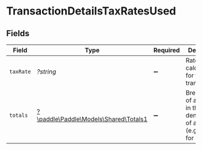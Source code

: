 # TransactionDetailsTaxRatesUsed


## Fields

| Field                                                                                | Type                                                                                 | Required                                                                             | Description                                                                          | Example                                                                              |
| ------------------------------------------------------------------------------------ | ------------------------------------------------------------------------------------ | ------------------------------------------------------------------------------------ | ------------------------------------------------------------------------------------ | ------------------------------------------------------------------------------------ |
| `taxRate`                                                                            | *?string*                                                                            | :heavy_minus_sign:                                                                   | Rate used to calculate tax for this transaction.                                     | 0.2                                                                                  |
| `totals`                                                                             | [?\paddle\Paddle\Models\Shared\Totals1](../../Models/Shared/Totals1.md)              | :heavy_minus_sign:                                                                   | Breakdown of a charge in the lowest denomination of a currency (e.g. cents for USD). |                                                                                      |